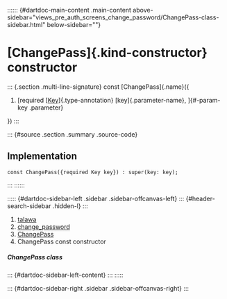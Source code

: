:::::: {#dartdoc-main-content .main-content above-sidebar="views_pre_auth_screens_change_password/ChangePass-class-sidebar.html" below-sidebar=""}
<div>

# [ChangePass]{.kind-constructor} constructor

</div>

::: {.section .multi-line-signature}
const [ChangePass]{.name}({

1.  [required
    [[Key](https://api.flutter.dev/flutter/foundation/Key-class.html)]{.type-annotation}
    [key]{.parameter-name}, ]{#-param-key .parameter}

})
:::

::: {#source .section .summary .source-code}
## Implementation

``` language-dart
const ChangePass({required Key key}) : super(key: key);
```
:::
::::::

::::: {#dartdoc-sidebar-left .sidebar .sidebar-offcanvas-left}
::: {#header-search-sidebar .hidden-l}
:::

1.  [talawa](../../index.html)
2.  [change_password](../../views_pre_auth_screens_change_password/)
3.  [ChangePass](../../views_pre_auth_screens_change_password/ChangePass-class.html)
4.  ChangePass const constructor

##### ChangePass class

::: {#dartdoc-sidebar-left-content}
:::
:::::

::: {#dartdoc-sidebar-right .sidebar .sidebar-offcanvas-right}
:::
